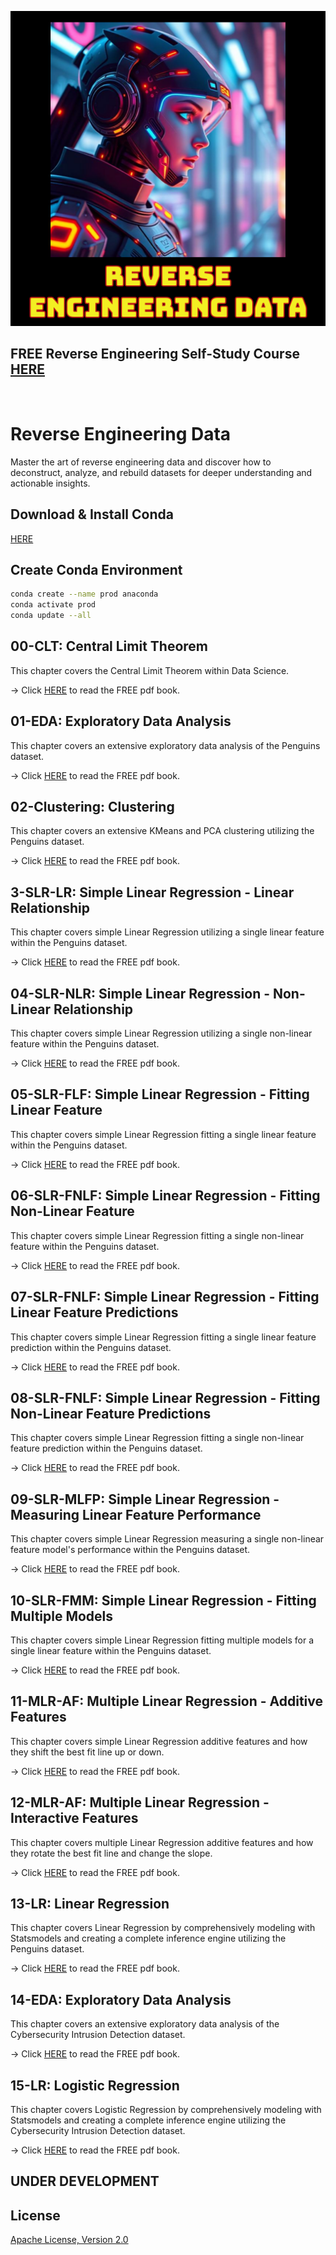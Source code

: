 ![image](https://github.com/mytechnotalent/Reverse-Engineering-Data/blob/main/Reverse-Engineering-Data.png?raw=true)

## FREE Reverse Engineering Self-Study Course [HERE](https://github.com/mytechnotalent/Reverse-Engineering-Tutorial)

<br>

# Reverse Engineering Data
Master the art of reverse engineering data and discover how to deconstruct, analyze, and rebuild datasets for deeper understanding and actionable insights.

## Download & Install Conda
[HERE](https://www.anaconda.com/download/success)

## Create Conda Environment
```bash
conda create --name prod anaconda
conda activate prod
conda update --all
```

## 00-CLT: Central Limit Theorem
This chapter covers the Central Limit Theorem within Data Science.

-> Click [HERE](https://github.com/mytechnotalent/Reverse-Engineering-Data/blob/main/00-CLT.ipynb) to read the FREE pdf book.

## 01-EDA: Exploratory Data Analysis
This chapter covers an extensive exploratory data analysis of the Penguins dataset.

-> Click [HERE](https://github.com/mytechnotalent/Reverse-Engineering-Data/blob/main/01-EDA.ipynb) to read the FREE pdf book.

## 02-Clustering: Clustering
This chapter covers an extensive KMeans and PCA clustering utilizing the Penguins dataset.

-> Click [HERE](https://github.com/mytechnotalent/Reverse-Engineering-Data/blob/main/02-Clustering.ipynb) to read the FREE pdf book.

## 3-SLR-LR: Simple Linear Regression - Linear Relationship
This chapter covers simple Linear Regression utilizing a single linear feature within the Penguins dataset.

-> Click [HERE](https://github.com/mytechnotalent/Reverse-Engineering-Data/blob/main/03-SLR-LR.ipynb) to read the FREE pdf book.

## 04-SLR-NLR: Simple Linear Regression - Non-Linear Relationship
This chapter covers simple Linear Regression utilizing a single non-linear feature within the Penguins dataset.

-> Click [HERE](https://github.com/mytechnotalent/Reverse-Engineering-Data/blob/main/04-SLR-NLR.ipynb) to read the FREE pdf book.

## 05-SLR-FLF: Simple Linear Regression - Fitting Linear Feature
This chapter covers simple Linear Regression fitting a single linear feature within the Penguins dataset.

-> Click [HERE](https://github.com/mytechnotalent/Reverse-Engineering-Data/blob/main/05-SLR-FLF.ipynb) to read the FREE pdf book.

## 06-SLR-FNLF: Simple Linear Regression - Fitting Non-Linear Feature
This chapter covers simple Linear Regression fitting a single non-linear feature within the Penguins dataset.

-> Click [HERE](https://github.com/mytechnotalent/Reverse-Engineering-Data/blob/main/06-SLR-FNLF.ipynb) to read the FREE pdf book.

## 07-SLR-FNLF: Simple Linear Regression - Fitting Linear Feature Predictions
This chapter covers simple Linear Regression fitting a single linear feature prediction within the Penguins dataset.

-> Click [HERE](https://github.com/mytechnotalent/Reverse-Engineering-Data/blob/main/07-SLR-FLFP.ipynb) to read the FREE pdf book.

## 08-SLR-FNLF: Simple Linear Regression - Fitting Non-Linear Feature Predictions
This chapter covers simple Linear Regression fitting a single non-linear feature prediction within the Penguins dataset.

-> Click [HERE](https://github.com/mytechnotalent/Reverse-Engineering-Data/blob/main/08-SLR-FNLFP.ipynb) to read the FREE pdf book.

## 09-SLR-MLFP: Simple Linear Regression - Measuring Linear Feature Performance
This chapter covers simple Linear Regression measuring a single non-linear feature model's performance within the Penguins dataset.

-> Click [HERE](https://github.com/mytechnotalent/Reverse-Engineering-Data/blob/main/09-SLR-MLFP.ipynb) to read the FREE pdf book.

## 10-SLR-FMM: Simple Linear Regression - Fitting Multiple Models
This chapter covers simple Linear Regression fitting multiple models for a single linear feature within the Penguins dataset.

-> Click [HERE](https://github.com/mytechnotalent/Reverse-Engineering-Data/blob/main/10-SLR-FMM.ipynb) to read the FREE pdf book.

## 11-MLR-AF: Multiple Linear Regression - Additive Features
This chapter covers simple Linear Regression additive features and how they shift the best fit line up or down.

-> Click [HERE](https://github.com/mytechnotalent/Reverse-Engineering-Data/blob/main/11-MLR-AF.ipynb) to read the FREE pdf book.

## 12-MLR-AF: Multiple Linear Regression - Interactive Features
This chapter covers multiple Linear Regression additive features and how they rotate the best fit line and change the slope.

-> Click [HERE](https://github.com/mytechnotalent/Reverse-Engineering-Data/blob/main/12-MLR-IF.ipynb) to read the FREE pdf book.

## 13-LR: Linear Regression
This chapter covers Linear Regression by comprehensively modeling with Statsmodels and creating a complete inference engine utilizing the Penguins dataset.

-> Click [HERE](https://github.com/mytechnotalent/Reverse-Engineering-Data/blob/main/13-LR.ipynb) to read the FREE pdf book.

## 14-EDA: Exploratory Data Analysis
This chapter covers an extensive exploratory data analysis of the Cybersecurity Intrusion Detection dataset.

-> Click [HERE](https://github.com/mytechnotalent/Reverse-Engineering-Data/blob/main/14-EDA.ipynb) to read the FREE pdf book.

## 15-LR: Logistic Regression
This chapter covers Logistic Regression by comprehensively modeling with Statsmodels and creating a complete inference engine utilizing the Cybersecurity Intrusion Detection dataset.

-> Click [HERE](https://github.com/mytechnotalent/Reverse-Engineering-Data/blob/main/15-LR.ipynb) to read the FREE pdf book.

## UNDER DEVELOPMENT

## License
[Apache License, Version 2.0](https://www.apache.org/licenses/LICENSE-2.0)
